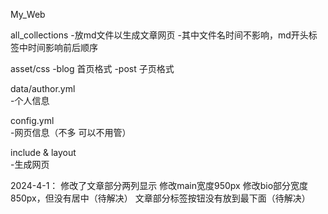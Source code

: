My_Web



all_collections 
   -放md文件以生成文章网页
   -其中文件名时间不影响，md开头标签中时间影响前后顺序

asset/css
   -blog 首页格式
   -post 子页格式

data/author.yml  
   -个人信息

config.yml   
   -网页信息（不多 可以不用管）

include & layout   
   -生成网页


2024-4-1：
修改了文章部分两列显示
修改main宽度950px
修改bio部分宽度850px，但没有居中（待解决）
文章部分标签按钮没有放到最下面（待解决）
